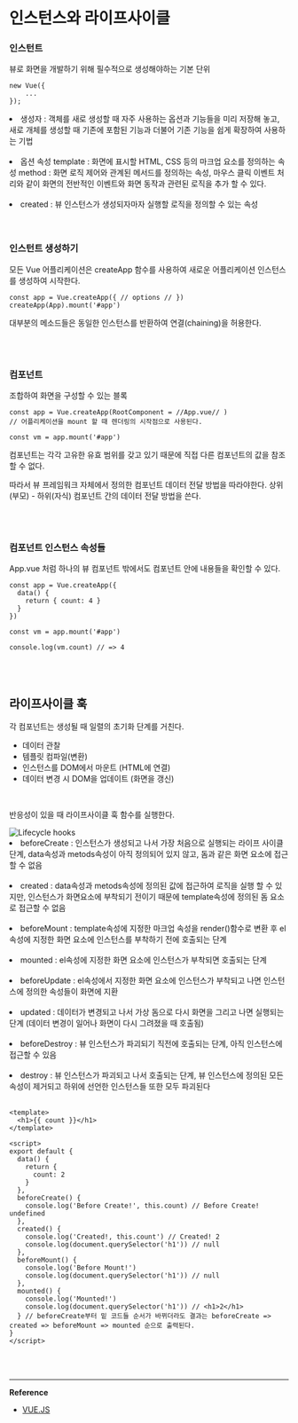 # 인스턴스와 라이프사이클

### 인스턴트

뷰로 화면을 개발하기 위해 필수적으로 생성해야하는 기본 단위

```
new Vue({
	...
});
```
<li> 생성자 : 객체를 새로 생성할 때 자주 사용하는 옵션과 기능들을 미리 저장해 놓고, 새로 개체를 생성할 때 기존에 포함된 기능과 더불어 기존 기능을 쉽게 확장하여 사용하는 기법 </li> <br/>

<li> 옵션 속성
template : 화면에 표시할 HTML, CSS 등의 마크업 요소를 정의하는 속성
method : 화면 로직 제어와 관계된 메서드를 정의하는 속성, 마우스 클릭 이벤트 처리와 같이 화면의 전반적인 이벤트와 화면 동작과 관련된 로직을 추가 할 수 있다. </li> <br/>

<li> created : 뷰 인스턴스가 생성되자마자 실행할 로직을 정의할 수 있는 속성 </li>

<br/>
<br/>

### 인스턴트 생성하기 

모든 Vue 어플리케이션은 createApp 함수를 사용하여 새로운 어플리케이션 인스턴스를 생성하여 시작한다.

``` 
const app = Vue.createApp({ // options // })
createApp(App).mount('#app') 
```
대부분의 메소드들은 동일한 인스턴스를 반환하여 연결(chaining)을 허용한다.

<br/>
<br/>

### 컴포넌트

 조합하여 화면을 구성할 수 있는 블록 

```
const app = Vue.createApp(RootComponent = //App.vue// )
// 어플리케이션을 mount 할 때 렌더링의 시작점으로 사용된다.

const vm = app.mount('#app')
```

컴포넌트는 각각 고유한 유효 범위를 갖고 있기 때문에 직접 다른 컴포넌트의 값을 참조할 수 없다. </br>

따라서 뷰 프레임워크 자체에서 정의한 컴포넌트 데이터 전달 방법을 따라야한다.
상위(부모) - 하위(자식) 컴포넌트 간의 데이터 전달 방법을 쓴다.

<br/>
<br/>

### 컴포넌트 인스턴스 속성들

App.vue 처럼 하나의 뷰 컴포넌트 밖에서도 컴포넌트 안에 내용들을 확인할 수 있다. 

```
const app = Vue.createApp({
  data() {
    return { count: 4 }
  }
})

const vm = app.mount('#app')

console.log(vm.count) // => 4
```

<br/>
<br/>

## 라이프사이클 훅
각 컴포넌트는 생성될 때 일렬의 초기화 단계를 거친다. <br/>
<ul>
<li>데이터 관찰</li>
<li>템플릿 컴파일(변환)</li>
<li>인스턴스를 DOM에서 마운트 (HTML에 연결)</li>
<li>데이터 변경 시 DOM을 업데이트 (화면을 갱신)</li>
</ul> <br>

반응성이 있을 때 라이프사이클 훅 함수를 실행한다.

<img src="https://v3.ko.vuejs.org/images/lifecycle.svg" alt="Lifecycle hooks">

<li> beforeCreate
: 인스턴스가 생성되고 나서 가장 처음으로 실행되는 라이프 사이클 단계, data속성과 metods속성이 아직 정의되어 있지 않고, 돔과 같은 화면 요소에 접근할 수 없음 </li><br/>

<li> created
: data속성과 metods속성에 정의된 값에 접근하여 로직을 실행 할 수 있지만, 인스턴스가 화면요소에 부착되기 전이기 때문에 template속성에 정의된 돔 요소로 접근할 수 없음 </li><br/>

<li> beforeMount
: template속성에 지정한 마크업 속성을 render()함수로 변환 후 el속성에 지정한 화면 요소에 인스턴스를 부착하기 전에 호출되는 단계 </li><br/>

<li> mounted
: el속성에 지정한 화면 요소에 인스턴스가 부착되면 호출되는 단계 </li><br/>

<li> beforeUpdate
: el속성에서 지정한 화면 요소에 인스턴스가 부착되고 나면 인스턴스에 정의한 속성들이 화면에 지환 </li><br/>

<li> updated
: 데이터가 변경되고 나서 가상 돔으로 다시 화면을 그리고 나면 실행되는 단계 (데이터 변경이 일어나 화면이 다시 그려졌을 때 호출됨) </li><br/>

<li> beforeDestroy
: 뷰 인스턴스가 파괴되기 직전에 호출되는 단계, 아직 인스턴스에 접근할 수 있음 </li><br/>

<li> destroy
: 뷰 인스턴스가 파괴되고 나서 호출되는 단계, 뷰 인스턴스에 정의된 모든 속성이 제거되고 하위에 선언한 인스턴스들 또한 모두 파괴된다 </li><br/>

```
<template>
  <h1>{{ count }}</h1>
</template>

<script>
export default {
  data() {
    return {
      count: 2
    }
  },
  beforeCreate() {
    console.log('Before Create!', this.count) // Before Create! undefined
  },
  created() {
    console.log('Created!, this.count') // Created! 2
    console.log(document.querySelector('h1')) // null
  },
  beforeMount() {
    console.log('Before Mount!')
    console.log(document.querySelector('h1')) // null
  },
  mounted() {
    console.log('Mounted!')
    console.log(document.querySelector('h1')) // <h1>2</h1>
  } // beforeCreate부터 밑 코드들 순서가 바뀌더라도 결과는 beforeCreate => created => beforeMount => mounted 순으로 출력된다.
}
</script>
```

<br/>
<br/>

<hr/>

**Reference**

<ul>
  <li><a href="https://v3.ko.vuejs.org/guide/instance.html">VUE.JS</a></li>
</ul>